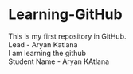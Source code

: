 # Learning-GitHub
This is my first repository in GitHub.
<br>
Lead - Aryan Katlana
<br>
I am learning the github
<br>
Student Name - Aryan KAtlana
